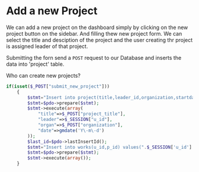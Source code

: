 # Add a new Project

We can add a new project on the dashboard simply by clicking on the new project button on the sidebar. 
And filling thew new project form. We can select the title and desciption of the project and the user creating thr project is assigned leader of that project.

Submitting the forn send a ```POST``` request to our Database and inserts the data into 'project' table.

Who can create new projects?

```php
if(isset($_POST["submit_new_project"]))
    {
        $stmt="Insert into project(title,leader_id,organization,startdate) values(:title,:leader,:organ,:date)";
        $stmt=$pdo->prepare($stmt);
        $stmt->execute(array(
            "title"=>$_POST["project_title"],
            "leader"=>$_SESSION["u_id"],
            "organ"=>$_POST["organization"],
            "date"=>gmdate('Y\-m\-d')
        ));
        $last_id=$pdo->lastInsertId();
        $stmt="Insert into works(u_id,p_id) values(".$_SESSION['u_id'].",".$last_id.")";
        $stmt=$pdo->prepare($stmt);
        $stmt->execute(array());
    }
```